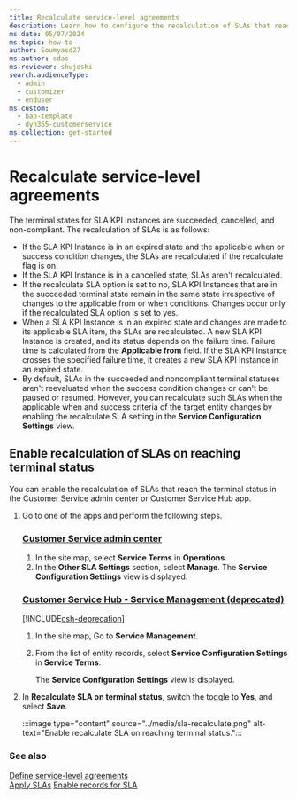 ```yaml
---
title: Recalculate service-level agreements
description: Learn how to configure the recalculation of SLAs that reach the terminal status in Dynamics 365 Customer Service.
ms.date: 05/07/2024
ms.topic: how-to
author: Soumyasd27
ms.author: sdas
ms.reviewer: shujoshi
search.audienceType: 
  - admin
  - customizer
  - enduser
ms.custom: 
  - bap-template
  - dyn365-customerservice
ms.collection: get-started
---
```


# Recalculate service-level agreements

The terminal states for SLA KPI Instances are succeeded, cancelled, and non-compliant. The recalculation of SLAs is as follows:

- If the SLA KPI Instance is in an expired state and the applicable when or success condition changes, the SLAs are recalculated if the recalculate flag is on.
- If the SLA KPI Instance is in a cancelled state, SLAs aren't recalculated.
- If the recalculate SLA option is set to no, SLA KPI Instances that are in the succeeded terminal state remain in the same state irrespective of changes to the applicable from or when conditions. Changes occur only if the recalculated SLA option is set to yes.
- When a SLA KPI Instance is in an expired state and changes are made to its applicable SLA item, the SLAs are recalculated. A new SLA KPI Instance is created, and its status depends on the failure time. Failure time is calculated from the **Applicable from** field. If the SLA KPI Instance crosses the specified failure time, it creates a new SLA KPI Instance in an expired state.
- By default, SLAs in the succeeded and noncompliant terminal statuses aren't reevaluated when the success condition changes or can't be paused or resumed. However, you can recalculate such SLAs when the applicable when and success criteria of the target entity changes by enabling the recalculate SLA setting in the **Service Configuration Settings** view.

## Enable recalculation of SLAs on reaching terminal status

You can enable the recalculation of SLAs that reach the terminal status in the Customer Service admin center or Customer Service Hub app.

1. Go to one of the apps and perform the following steps.

   ### [Customer Service admin center](#tab/customerserviceadmincenter)

    1. In the site map, select **Service Terms** in **Operations**.
    1. In the **Other SLA Settings** section, select **Manage**.
        The **Service Configuration Settings** view is displayed.

   ### [Customer Service Hub - Service Management (deprecated)](#tab/customerservicehub)

    [!INCLUDE[csh-deprecation](../../includes/csh-deprecation.md)]

    1. In the site map, Go to **Service Management**.
    1. From the list of entity records, select **Service Configuration Settings** in **Service Terms**.

        The **Service Configuration Settings** view is displayed.

2. In **Recalculate SLA on terminal status**, switch the toggle to **Yes**, and select **Save**.

    :::image type="content" source="../media/sla-recalculate.png" alt-text="Enable recalculate SLA on reaching terminal status.":::



### See also

[Define service-level agreements](define-service-level-agreements.md)  
[Apply SLAs](apply-slas.md#apply-slas) 
[Enable records for SLA](enable-entities-service-level-agreements.md)  
